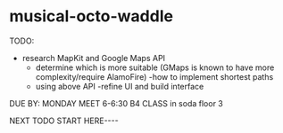 # musical-octo-waddle


TODO:
- research MapKit and Google Maps API
   - determine which is more suitable (GMaps is known to have more complexity/require AlamoFire)
-how to implement shortest paths
   - using above API
-refine UI and build interface


DUE BY: MONDAY MEET 6-6:30 B4 CLASS in soda floor 3



NEXT TODO START HERE----
